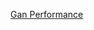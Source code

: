 [Gan Performance](https://medium.com/@siraj.hatoum/gan-hyperparameter-tuning-with-keras-tuner-81e00ad1d6be)

